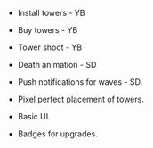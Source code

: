 - Install towers - YB
- Buy towers - YB
- Tower shoot - YB
- Death animation - SD
- Push notifications for waves - SD.

- Pixel perfect placement of towers.
- Basic UI.
- Badges for upgrades.
